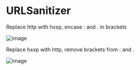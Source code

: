 # URLSanitizer
Replace http with hxxp, encase : and . in brackets

![image](https://github.com/user-attachments/assets/55084e39-a314-4279-ab8f-b88997ff30cd)

Replace hxxp with http, remove brackets from : and .

![image](https://github.com/user-attachments/assets/bf8de1c4-fdb4-496a-8bc4-a98861bfe08a)
